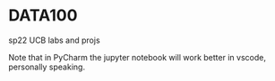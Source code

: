 # DATA100
sp22 UCB labs and projs

Note that in PyCharm the jupyter notebook will work better in vscode, personally speaking.
